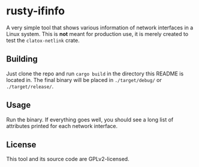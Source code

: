 # rusty-ifinfo

A very simple tool that shows various information of network interfaces in a
Linux system. This is **not** meant for production use, it is merely created
to test the `clatox-netlink` crate.

## Building
Just clone the repo and run `cargo build` in the directory this README is located
in. The final binary will be placed in `./target/debug/` or `./target/release/`.

## Usage
Run the binary. If everything goes well, you should see a long list of attributes
printed for each network interface.

## License
This tool and its source code are GPLv2-licensed.
